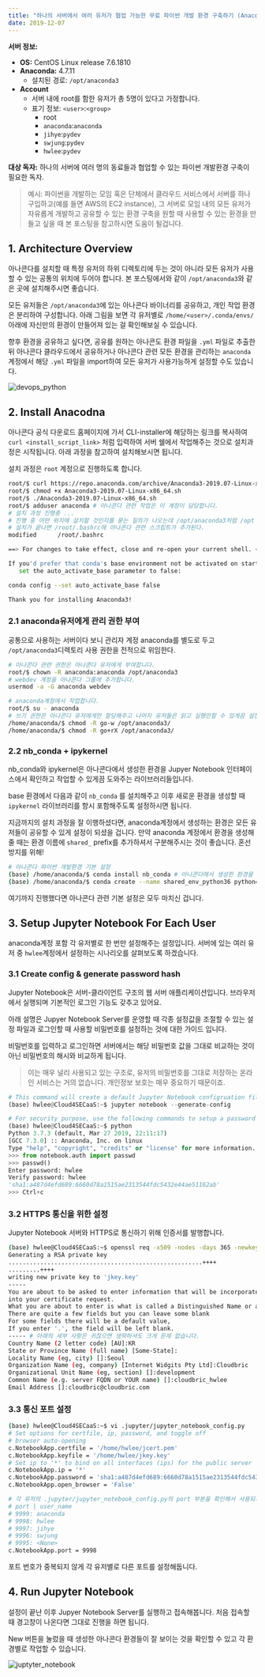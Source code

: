 ```yaml
---
title: "하나의 서버에서 여러 유저가 협업 가능한 무료 파이썬 개발 환경 구축하기 (Anaconda + JupyterNotebook)"
date: 2019-12-07
---
```


**서버 정보:**

* **OS:** CentOS Linux release 7.6.1810
* **Anaconda:** 4.7.11
  * 설치된 경로: `/opt/anaconda3`
* **Account**
  * 서버 내에 root를 함한 유저가 총 5명이 있다고 가정합니다.
  * 표기 정보: `<user>`:`<group>`
    * root
    * `anaconda`:`anaconda`
    * `jihye`:`pydev`
    * `swjung`:`pydev`
    * `hwlee`:`pydev`

**대상 독자:** 하나의 서버에 여러 명의 동료들과 협업할 수 있는 파이썬 개발환경 구축이 필요한 독자.

> 예시: 파이썬을 개발하는 모임 혹은 단체에서 클라우드 서비스에서 서버를 하나 구입하고(예를 들면 AWS의 EC2 instance), 그 서버로 모임 내의 모든 유저가 자유롭게 개발하고 공유할 수 있는 환경 구축을 원할 때 사용할 수 있는 환경을 만들고 싶을 때 본 포스팅을 참고하시면 도움이 될겁니다.

## 1. Architecture Overview

아나콘다를 설치할 때 특정 유저의 하위 디렉토리에 두는 것이 아니라 모든 유저가 사용할 수 있는 공통의 위치에 두어야 합니다. 본 포스팅에서와 같이 `/opt/anaconda3`와 같은 곳에 설치해주시면 좋습니다.

모든 유저들은 `/opt/anaconda3`에 있는 아나콘다 바이너리를 공유하고, 개인 작업 환경은 분리하여 구성합니다. 아래 그림을 보면 각 유저별로 `/home/<user>/.conda/envs/` 아래에 자신만의 환경이 만들어져 있는 걸 확인해보실 수 있습니다.

향후 환경을 공유하고 싶다면, 공유를 원하는 아나콘도 환경 파일을 `.yml` 파일로 추출한뒤 아나콘다 클라우드에서 공유하거나 아나콘다 관련 모든 환경을 관리하는 `anaconda` 계정에서 해당 `.yml` 파일을 import하여 모든 유저가 사용가능하게 설정할 수도 있습니다.

![devops_python](/images/2019-12-07-setup-multiuser-anaconda-envrionment/0.png)

## 2. Install Anacodna

아나콘다 공식 다운로드 홈페이지에 가서 CLI-installer에 해당하는 링크를 복사하여 `curl <install_script_link>` 처럼 입력하여 서버 쉘에서 작업해주는 것으로 설치과정은 시작됩니다. 아래 과정을 참고하여 설치해보시면 됩니다.

설치 과정은 `root` 계정으로 진행하도록 합니다.

~~~ bash
root/$ curl https://repo.anaconda.com/archive/Anaconda3-2019.07-Linux-x86_64.sh --output Anaconda3-2019.07-Linux-x86_64.sh
root/$ chmod +x Anaconda3-2019.07-Linux-x86_64.sh
root/$ ./Anaconda3-2019.07-Linux-x86_64.sh
root/$ adduser anaconda # 아나콘다 관련 작업은 이 계정이 담당합니다.
# 설치 과정 진행중 ...
# 진행 중 어떤 위치에 설치할 것인지를 묻는 질의가 나오는데 /opt/anaconda3처럼 /opt 하위 경로에 설정하도록 합니다.
# 설치가 끝나면 /root/.bashrc에 아나콘다 관련 스크립트가 추가된다.
modified      /root/.bashrc

==> For changes to take effect, close and re-open your current shell. <==

If you'd prefer that conda's base environment not be activated on startup,
   set the auto_activate_base parameter to false:

conda config --set auto_activate_base false

Thank you for installing Anaconda3!
~~~

### 2.1 anaconda유저에게 관리 권한 부여

공통으로 사용하는 서버이다 보니 관리자 계정 anaconda를 별도로 두고 `/opt/anaconda3`디렉토리 사용 권한을 전적으로 위임한다. 

~~~ bash
# 아나콘다 관련 권한은 아나콘다 유저에게 부여합니다.
root/$ chown -R anaconda:anaconda /opt/anaconda3
# webdev 계정을 아나콘다 그룹에 추가합니다.
usermod -a -G anaconda webdev

# anaconda계정에서 작업합니다.
root/$ su - anaconda
# 쓰기 권한은 아나콘다 유저에게만 할당해주고 나머지 유저들은 읽고 실행만할 수 있게끔 설정합니다.
/home/anaconda/$ chmod -R go-w /opt/anaconda3/
/home/anaconda/$ chmod -R go+rX /opt/anaconda3/
~~~

### 2.2 nb_conda + ipykernel

nb_conda와 ipykernel은 아나콘다에서 생성한 환경을 Jupyer Notebook 인터페이스에서 확인하고 작업할 수 있게끔 도와주는 라이브러리들입니다.

base 환경에서 다음과 같이 `nb_conda` 를 설치해주고 이후 새로운 환경을 생성할 때 `ipykernel` 라이브러리를 항시 포함해주도록 설정하시면 됩니다.

지금까지의 설치 과정을 잘 이행하셨다면, anaconda계정에서 생성하는 환경은 모든 유저들이 공유할 수 있게 설정이 되셨을 겁니다. 만약 anaconda 계정에서 환경을 생성해줄 때는 환경 이름에  `shared_` prefix를 추가하셔서 구분해주시는 것이 좋습니다. 혼선 방지를 위해!

~~~ bash
# 아나콘다 파이썬 개발환경 기본 설정
(base) /home/anaconda/$ conda install nb_conda # 아나콘다에서 생성한 환경을 주피터 노트북에서 확인하고 실행할 수 있게 해주는 라이브러리인 nb_conda를 base 환경에 설치해줍니다.
(base) /home/anaconda/$ conda create --name shared_env_python36 python=3.6 ipykernel
~~~

여기까지 진행했다면 아나콘다 관련 기본 설정은 모두 마치신 겁니다.

## 3. Setup Jupyter Notebook For Each User

anaconda계정 포함 각 유저별로 한 번만 설정해주는 설정입니다. 서버에 있는 여러 유저 중 `hwlee`계정에서 설정하는 시나리오를 살펴보도록 하겠습니다.

### 3.1 Create config & generate password hash

Jupyter Notebook은 서버-클라이언트 구조의 웹 서버 애플리케이션입니다. 브라우저에서 실행되며 기본적인 로그인 기능도 갖추고 있어요.

아래 설명은 Jupyer Notebook Server를 운영할 때 각종 설정값을 조절할 수 있는 설정 파일과 로그인할 때 사용할 비밀번호를 설정하는 것에 대한 가이드 입니다. 

비밀번호를 입력하고 로그인하면 서버에서는 해당 비밀번호 값을 그대로 비교하는 것이 아닌 비밀번호의 해시와 비교하게 됩니다.

> 이는 매우 널리 사용되고 있는 구조로, 유저의 비밀번호를 그대로 저장하는 온라인 서비스는 거의 없습니다. 개인정보 보호는 매우 중요하기 때문이죠.

~~~ python
# This command will create a default Jupyter Notebook configruation file: /home/hwlee/.jupyter/jupyter_notebook_config.py
(base) hwlee@Cloud4SECaaS:~$ jupyter notebook --generate-config

# For security purpose, use the following commands to setup a password for JupyterNotebook server:
(base) hwlee@Cloud4SECaaS:~$ python
Python 3.7.3 (default, Mar 27 2019, 22:11:17)
[GCC 7.3.0] :: Anaconda, Inc. on linux
Type "help", "copyright", "credits" or "license" for more information.
>>> from notebook.auth import passwd
>>> passwd()
Enter password: hwlee
Verify password: hwlee
'sha1:a487d4efd689:6660d78a1515ae2313544fdc5432e44ae51162ab'
>>> Ctrl+c
~~~

### 3.2 HTTPS 통신을 위한 설정

Jupyter Notebook 서버와 HTTPS로 통신하기 위해 인증서를 발행합니다.

~~~ bash
(base) hwlee@Cloud4SECaaS:~$ openssl req -x509 -nodes -days 365 -newkey rsa:4096 -keyout jkey.key -out jcert.pem
Generating a RSA private key
.......................................................++++
.........++++
writing new private key to 'jkey.key'
-----
You are about to be asked to enter information that will be incorporated
into your certificate request.
What you are about to enter is what is called a Distinguished Name or a DN.
There are quite a few fields but you can leave some blank
For some fields there will be a default value,
If you enter '.', the field will be left blank.
----- # 아래의 세부 사항은 귀찮으면 생략하셔도 크게 문제 없습니다.
Country Name (2 letter code) [AU]:KR
State or Province Name (full name) [Some-State]:
Locality Name (eg, city) []:Seoul
Organization Name (eg, company) [Internet Widgits Pty Ltd]:Cloudbric
Organizational Unit Name (eg, section) []:development
Common Name (e.g. server FQDN or YOUR name) []:cloudbric_hwlee
Email Address []:cloudbric@cloudbric.com
~~~

### 3.3 통신 포트 설정

~~~ bash
(base) hwlee@Cloud4SECaaS:~$ vi .jupyter/jupyter_notebook_config.py
# Set options for certfile, ip, password, and toggle off
# browser auto-opening
c.NotebookApp.certfile = '/home/hwlee/jcert.pem'
c.NotebookApp.keyfile = '/home/hwlee/jkey.key'
# Set ip to '*' to bind on all interfaces (ips) for the public server
c.NotebookApp.ip = '*'
c.NotebookApp.password = 'sha1:a487d4efd689:6660d78a1515ae2313544fdc5432e44ae51162ab'
c.NotebookApp.open_browser = 'False'

# 각 유저의 .jupyter/jupyter_notebook_config.py의 port 부분을 확인해서 사용되지 않는 포트를 지정하도록 합니다. 현재 포트 사용 현황은 다음과 같습니다.
# port | user_name
# 9999: anaconda
# 9998: hwlee
# 9997: jihye
# 9996: swjung
# 9995: <None>
c.NotebookApp.port = 9998
~~~

포트 번호가 중복되지 않게 각 유저별로 다른 포트를 설정해둡니다.

## 4. Run Jupyter Notebook

설정이 끝난 이후 Jupyer Notebook Server를 실행하고 접속해봅니다. 처음 접속할 때 경고창이 나온다면 그대로 진행을 하면 됩니다.

New 버튼을 눌렀을 때 생성한 아나콘다 환경들이 잘 보이는 것을 확인할 수 있고 각 환경별로 작업할 수 있습니다.

![juptyter_notebook](/images/2019-12-07-setup-multiuser-anaconda-envrionment/1.png)

